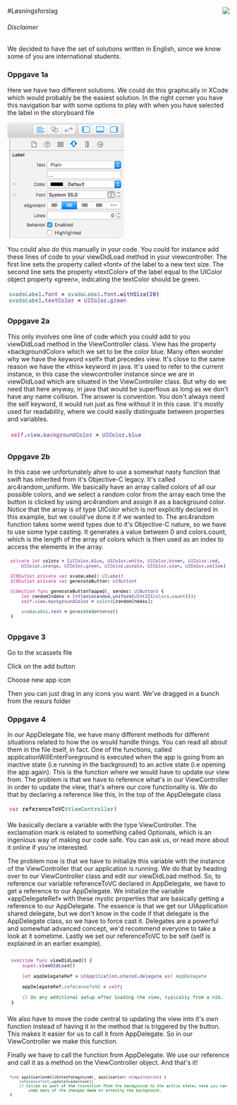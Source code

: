 #Løsningsforslag <img align="right" src="http://www.applitude.no/static/img/banner.svg" height="45"></div>

###### Disclaimer
We decided to have the set of solutions written in English, since we know some of you are international students.

### Oppgave 1a

Here we have two different solutions. We could do this graphically in XCode which would probably be the easiest solution. In the right corner you have this navigation bar with some options to play with when you have selected the label in the storyboard file

![alt tag](https://github.com/applitude/applitude-workshop/blob/solution/Annet/Oppgave1a.png)

You could also do this manually in your code. You could for instance add these lines of code to your viewDidLoad method in your viewcontroller. The first line sets the property called «font» of the label to a new text size. The second line sets the property «textColor» of the label equal to the UIColor object property «green», indicating the textColor should be green.

![alt tag](https://github.com/applitude/applitude-workshop/blob/solution/Annet/Oppgave%201a%20..png)

### Oppgave 2a

This only involves one line of code which you could add to you viewDidLoad method in the ViewController class. View has the property «backgroundColor» which we set to be the color blue. Many often wonder why we have the keyword «self» that precedes view. It's close to the same reason we have the «this» keyword in java. It's used to refer to the current instance, in this case the viewcontroller instance since we are in viewDidLoad which are situated in the ViewController class. But why do we need that here anyway, in java that would be superflous as long as we don't have any name collision. The answer is convention. You don't always need the self keyword, it would run just as fine without it in this case. It's mostly used for readability, where we could easily distinguate between properties and variables.

![alt tag](https://github.com/applitude/applitude-workshop/blob/solution/Annet/Oppgave%202a.png)

### Oppgave 2b

In this case we unfortunately ahve to use a somewhat nasty function that swift has inherited from it's Objective-C legacy. It's called arc4random_uniform. We basically have an array called colors of all our possible colors, and we select a random color from the array each time the button is clicked by using arc4random and assign it as a background color. Notice that the array is of type UIColor which is not explicitly declared in this example, but we could've done it if we wanted to. The arc4random function takes some weird types due to it's Objective-C nature, so we have to use some type casting. It generates a value between 0 and colors.count, which is the length of the array of colors which is then used as an index to access the elements in the array.

![alt tag](https://github.com/applitude/applitude-workshop/blob/solution/Annet/Oppgave%202b.png)

### Oppgave 3

Go to the xcassets file

Click on the add button

Choose new app icon

Then you can just drag in any icons you want. We've dragged in a bunch from the resurs folder

### Oppgave 4

In our AppDelegate file, we have many different methods for different situations related to how the os would handle things. You can read all about them in the file itself, in fact. One of the functions, called applicationWillEnterForeground is executed when the app is going from an inactive state (i.e running in the background) to an active state (i.e opening the app again). This is the function where we would have to update our view from. The problem is that we have to reference what's in our ViewController in order to update the view, that's where our core functionality is. We do that by declaring a reference like this, in the top of the AppDelegate class

![alt tag](https://github.com/applitude/applitude-workshop/blob/solution/Annet/Oppgave%204.png)

We basically declare a variable with the type ViewController. The exclamation mark is related to something called Optionals, which is an ingenious way of making our code safe. You can ask us, or read more about it online if you're interested. 

The problem now is that we have to initialize this variable with the instance of the ViewController that our application is running. We do that by heading over to our ViewController class and edit our viewDidLoad method. So, to reference our variable referenceToVC declared in AppDelegate, we have to get a reference to our AppDelegate. We initialize the variable «appDelegateRef» with these mystic properties that are basically getting a reference to our AppDelegate. The essence is that we get our UIApplication shared delegate, but we don't know in the code if that delegate is the AppDelegate class, so we have to force cast it. Delegates are a powerful and somewhat advanced concept, we'd recommend everyone to take a look at it sometime. Lastly we set our referenceToVC to be self (self is explained in an earlier example). 

![alt tag](https://github.com/applitude/applitude-workshop/blob/solution/Annet/Oppgave%204%20...png)

We also have to move the code central to updating the view into it's own function instead of having it in the method that is triggered by the button. This makes it easier for us to call it from AppDelegate. So in our ViewController we make this function. 

Finally we have to call the function from AppDelegate. We use our reference and call it as a method on the ViewController object. And that's it!
 
![alt tag](https://github.com/applitude/applitude-workshop/blob/solution/Annet/Oppgave%204%20..png)
